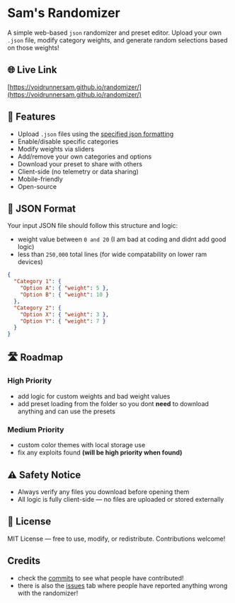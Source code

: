 # Sam's Randomizer

A simple web-based `json` randomizer and preset editor. Upload your own `.json` file, modify category weights, and generate random selections based on those weights!

## 🌐 Live Link

[https://voidrunnersam.github.io/randomizer/](https://voidrunnersam.github.io/randomizer/)

## 🚀 Features

- Upload `.json` files using the [specified json formatting](#-json-format)
- Enable/disable specific categories
- Modify weights via sliders
- Add/remove your own categories and options
- Download your preset to share with others
- Client-side (no telemetry or data sharing)
- Mobile-friendly
- Open-source

## 🧮 JSON Format

Your input JSON file should follow this structure and logic:

- weight value between `0 and 20` (I am bad at coding and didnt add good logic)
- less than `250,000` total lines (for wide compatability on lower ram devices)

```json
{
  "Category 1": {
    "Option A": { "weight": 5 },
    "Option B": { "weight": 10 }
  },
  "Category 2": {
    "Option X": { "weight": 3 },
    "Option Y": { "weight": 7 }
  }
}
```

## 🛣️ Roadmap

### High Priority

- add logic for custom weights and bad weight values
- add preset loading from the folder so you dont **need** to download anything and can use the presets

### Medium Priority

- custom color themes with local storage use
- fix any exploits found **(will be high priority when found)**

## ⚠️ Safety Notice

- Always verify any files you download before opening them
- All logic is fully client-side — no files are uploaded or stored externally

## 📄 License

MIT License — free to use, modify, or redistribute. Contributions welcome!

## Credits

- check the [commits](https://github.com/VoidRunnerSam/randomizer/commits/main/) to see what people have contributed!
- there is also the [issues](https://github.com/VoidRunnerSam/randomizer/issues) tab where people have reported anything wrong with the randomizer!